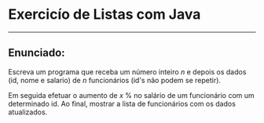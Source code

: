 # Exercicío de Listas com Java

---

## Enunciado:

Escreva um programa que receba um número inteiro *n* e depois os dados (id, nome e salario) de *n* funcionários (id's não podem se repetir).

Em seguida efetuar o aumento de *x* % no salário de um funcionário com um determinado id. Ao final, mostrar a lista de funcionários com os dados atualizados.
